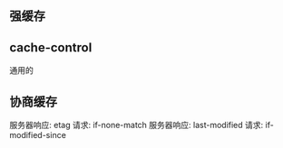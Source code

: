 ## 强缓存
## cache-control
通用的

## 协商缓存

服务器响应: etag   请求: if-none-match
服务器响应: last-modified   请求: if-modified-since